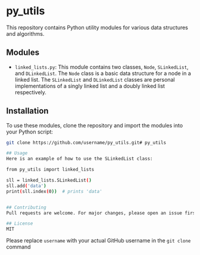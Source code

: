 # py_utils

This repository contains Python utility modules for various data structures and algorithms.

## Modules

- `linked_lists.py`: This module contains two classes, `Node`, `SLinkedList`, and `DLinkedList`. The `Node` class is a basic data structure for a node in a linked list. The `SLinkedList` and `DLinkedList` classes are personal implementations of a singly linked list and a doubly linked list respectively.

## Installation

To use these modules, clone the repository and import the modules into your Python script:

```bash
git clone https://github.com/username/py_utils.git# py_utils

## Usage
Here is an example of how to use the SLinkedList class:

from py_utils import linked_lists

sll = linked_lists.SLinkedList()
sll.add('data')
print(sll.index(0))  # prints 'data'


## Contributing
Pull requests are welcome. For major changes, please open an issue first to discuss what you would like to change.

## License
MIT

```

Please replace `username` with your actual GitHub username in the `git clone` command